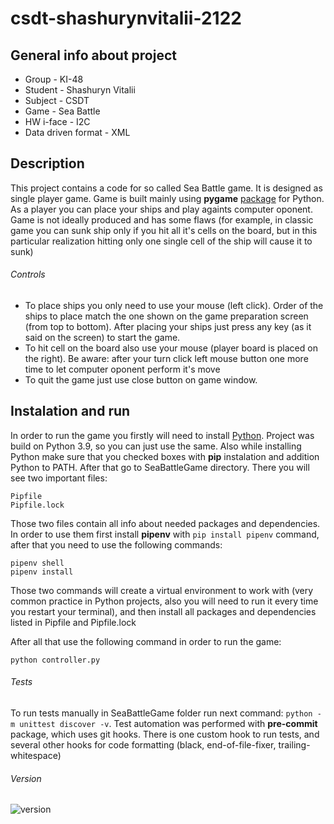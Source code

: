 # csdt-shashurynvitalii-2122
## General info about project

- Group - KI-48
- Student - Shashuryn Vitalii
- Subject - CSDT
- Game - Sea Battle
- HW i-face - I2C
- Data driven format - XML

## Description

This project contains a code for so called Sea Battle game. It is designed as single player game.
Game is built mainly using **pygame** [package](https://www.pygame.org) for Python. As a player you
can place your ships and play againts computer oponent. Game is not ideally produced and has some
flaws (for example, in classic game you can sunk ship only if you hit all it's cells on the board,
but in this particular realization hitting only one single cell of the ship will cause it to sunk)

###### Controls

- To place ships you only need to use your mouse (left click). Order of the ships to place match the
one shown on the game preparation screen (from top to bottom). After placing your ships just press any
key (as it said on the screen) to start the game.
- To hit cell on the board also use your mouse (player board is placed on the right). Be aware: after
your turn click left mouse button one more time to let computer oponent perform it's move
- To quit the game just use close button on game window.

## Instalation and run

In order to run the game you firstly will need to install [Python](https://www.python.org/downloads/).
Project was build on Python 3.9, so you can just use the same. Also while installing Python make sure
that you checked boxes with **pip** instalation and addition Python to PATH. After that go to SeaBattleGame
directory. There you will see two important files:
```
Pipfile
Pipfile.lock
```
Those two files contain all info about needed packages and dependencies. In order to use them first install
**pipenv** with `pip install pipenv` command, after that you need to use the following commands:
```
pipenv shell
pipenv install
```
Those two commands will create a virtual environment to work with (very common practice in Python projects,
also you will need to run it every time you restart your terminal), and then install all packages and
dependencies listed in Pipfile and Pipfile.lock

After all that use the following command in order to run the game:
```
python controller.py
```
###### Tests
To run tests manually in SeaBattleGame folder run next command: `python -m unittest discover -v`. Test automation
was performed with **pre-commit** package, which uses git hooks. There is one custom hook to run tests, and several
other hooks for code formatting (black, end-of-file-fixer, trailing-whitespace)

###### Version
![version](https://img.shields.io/badge/version-1.4-informational)
